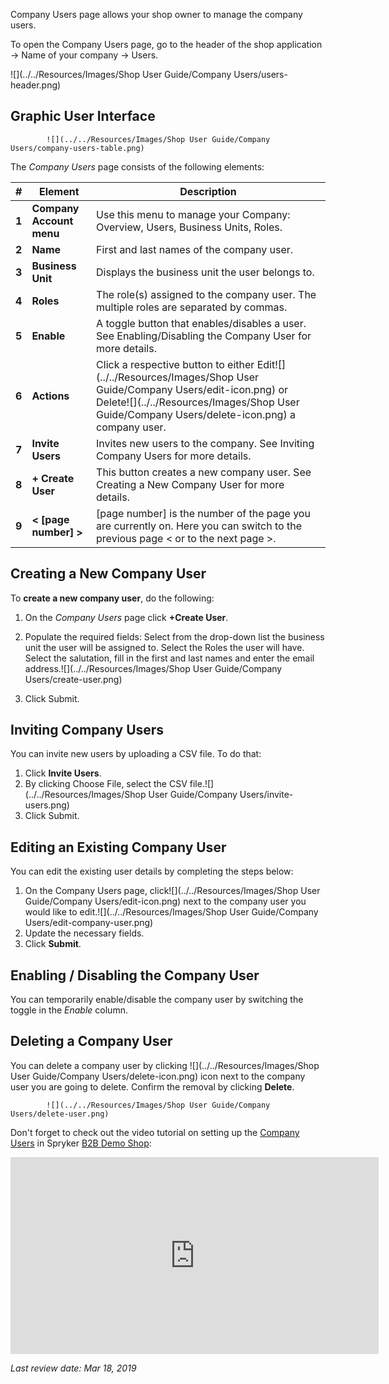 

Company Users page allows your shop owner to manage the company users.

To open the Company Users page, go to the header of the shop application → Name of your company → Users.

![](../../Resources/Images/Shop User Guide/Company Users/users-header.png)


## Graphic User Interface

            ![](../../Resources/Images/Shop User Guide/Company Users/company-users-table.png)

The *Company Users* page consists of the following elements:

| # | Element | Description |
|---|---|---|
|  **1** |  **Company Account menu** | Use this menu to manage your Company: Overview, Users, Business Units, Roles. |
|  **2** |  **Name** | First and last names of the company user. |
|  **3** |  **Business Unit** | Displays the business unit the user belongs to. |
|  **4** |  **Roles** | The role(s) assigned to the company user. The multiple roles are separated by commas. |
|  **5** |  **Enable** | A toggle button that enables/disables a user. See Enabling/Disabling the Company User for more details. |
|  **6** |  **Actions** | Click a respective button to either Edit![](../../Resources/Images/Shop User Guide/Company Users/edit-icon.png) or Delete![](../../Resources/Images/Shop User Guide/Company Users/delete-icon.png) a company user. |
|  **7** |  **Invite Users** | Invites new users to the company. See Inviting Company Users for more details. |
|  **8** |  **+ Create User** | This button creates a new company user. See Creating a New Company User for more details. |
|  **9** |  **< [page number] >** | [page number] is the number of the page you are currently on. Here you can switch to the previous page < or to the next page >. |

## Creating a New Company User

To **create a new company user**, do the following:

1. On the *Company Users* page click **+Create User**.

2. Populate the required fields: Select from the drop-down list the business unit the user will be assigned to. Select the Roles the user will have. Select the salutation, fill in the first and last names and enter the email address.![](../../Resources/Images/Shop User Guide/Company Users/create-user.png)
3. Click Submit.

## Inviting Company Users

You can invite new users by uploading a CSV file. To do that:

1. Click **Invite Users**.
2. By clicking Choose File, select the CSV file.![](../../Resources/Images/Shop User Guide/Company Users/invite-users.png)
3. Click Submit.

## Editing an Existing Company User

You can edit the existing user details by completing the steps below:

1. On the Company Users page, click![](../../Resources/Images/Shop User Guide/Company Users/edit-icon.png) next to the company user you would like to edit.![](../../Resources/Images/Shop User Guide/Company Users/edit-company-user.png)
2. Update the necessary fields.
3. Click **Submit**.

## Enabling / Disabling the Company User

You can temporarily enable/disable the company user by switching the toggle in the *Enable* column.

## Deleting a Company User

You can delete a company user by clicking ![](../../Resources/Images/Shop User Guide/Company Users/delete-icon.png) icon next to the company user you are going to delete. Confirm the removal by clicking **Delete**.

            ![](../../Resources/Images/Shop User Guide/Company Users/delete-user.png)

Don't forget to check out the video tutorial on setting up the [Company Users](https://documentation.spryker.com/v3/docs/company-account-general-organizational-structure) in Spryker [B2B Demo Shop](https://documentation.spryker.com/v3/docs/demoshops.htm#b2b-demo-shop):
<iframe src="https://fast.wistia.net/embed/iframe/72qy3slwjo" title="How to set up Company Users and Roles in Spryker" allowtransparency="true" frameborder="0" scrolling="no" class="wistia_embed" name="wistia_embed" allowfullscreen="0" mozallowfullscreen="0" webkitallowfullscreen="0" oallowfullscreen="0" msallowfullscreen="0" width="589" height="315"></iframe>

*Last review date: Mar 18, 2019*

